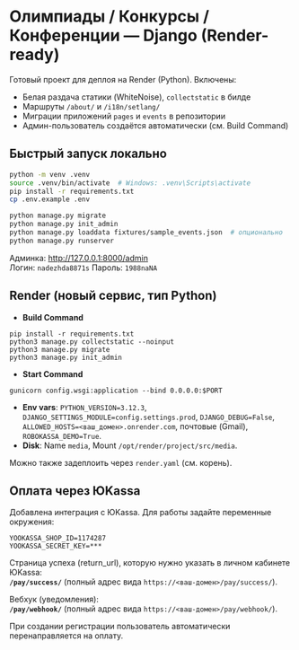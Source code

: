 # Олимпиады / Конкурсы / Конференции — Django (Render-ready)

Готовый проект для деплоя на Render (Python). Включены:
- Белая раздача статики (WhiteNoise), `collectstatic` в билде
- Маршруты `/about/` и `/i18n/setlang/`
- Миграции приложений `pages` и `events` в репозитории
- Админ-пользователь создаётся автоматически (см. Build Command)

## Быстрый запуск локально

```bash
python -m venv .venv
source .venv/bin/activate  # Windows: .venv\Scripts\activate
pip install -r requirements.txt
cp .env.example .env

python manage.py migrate
python manage.py init_admin
python manage.py loaddata fixtures/sample_events.json  # опционально
python manage.py runserver
```

Админка: http://127.0.0.1:8000/admin  
Логин: `nadezhda8871s`  Пароль: `1988naNA`

## Render (новый сервис, тип Python)

- **Build Command**
```
pip install -r requirements.txt
python3 manage.py collectstatic --noinput
python3 manage.py migrate
python3 manage.py init_admin
```
- **Start Command**
```
gunicorn config.wsgi:application --bind 0.0.0.0:$PORT
```
- **Env vars**: `PYTHON_VERSION=3.12.3`, `DJANGO_SETTINGS_MODULE=config.settings.prod`, `DJANGO_DEBUG=False`,
  `ALLOWED_HOSTS=<ваш_домен>.onrender.com`, почтовые (Gmail), `ROBOKASSA_DEMO=True`.
- **Disk**: Name `media`, Mount `/opt/render/project/src/media`.

Можно также задеплоить через `render.yaml` (см. корень).


## Оплата через ЮKassa

Добавлена интеграция с ЮKassa. Для работы задайте переменные окружения:

```env
YOOKASSA_SHOP_ID=1174287
YOOKASSA_SECRET_KEY=***
```

Страница успеха (return_url), которую нужно указать в личном кабинете ЮKassa:  
**`/pay/success/`** (полный адрес вида `https://<ваш-домен>/pay/success/`).

Вебхук (уведомления):  
**`/pay/webhook/`** (полный адрес вида `https://<ваш-домен>/pay/webhook/`).

При создании регистрации пользователь автоматически перенаправляется на оплату.
